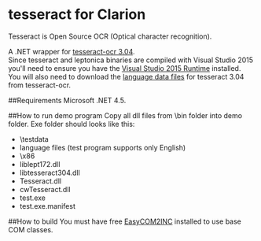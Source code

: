 # tesseract for Clarion

Tesseract is Open Source OCR (Optical character recognition).  


A .NET wrapper for [tesseract-ocr 3.04](https://github.com/tesseract-ocr/tesseract).  
Since tesseract and leptonica binaries are compiled with Visual Studio 2015 you'll need to ensure you have the [Visual Studio 2015 Runtime](https://www.microsoft.com/en-us/download/details.aspx?id=48145) installed.  
You will also need to download the [language data files](https://github.com/tesseract-ocr/tesseract) for tesseract 3.04 from tesseract-ocr.  

##Requirements
Microsoft .NET 4.5.  

##How to run demo program
Copy all dll files from \bin folder into demo folder. Exe folder should looks like this:
- \testdata
 - language files (test program supports only English)
- \x86
 - liblept172.dll
 - libtesseract304.dll
- Tesseract.dll
- cwTesseract.dll
- test.exe
- test.exe.manifest

##How to build
You must have free [EasyCOM2INC](http://www.ingasoftplus.com/ProductDetail.php?ProductID=24) installed to use base COM classes.
